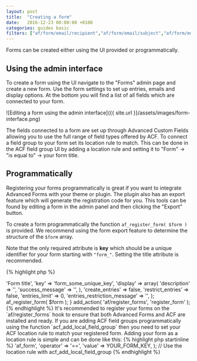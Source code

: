 ```yaml
---
layout: post
title:  "Creating a form"
date:   2016-12-23 00:00:00 +0100
categories: guides basic
filters: ["af/form/email/recipient","af/form/email/subject","af/form/email/content","af/form/email/attachments","af/form/email/headers"]
---
```


Forms can be created either using the UI provided or programmatically.

## Using the admin interface

To create a form using the UI navigate to the "Forms" admin page and create a new form. Use the form settings to set up entries, emails and display options. At the bottom you will find a list of all fields which are connected to your form.

![Editing a form using the admin interface]({{ site.url }}/assets/images/form-interface.png)

The fields connected to a form are set up through Advanced Custom Fields allowing you to use the full range of field types offered by ACF. To connect a field group to your form set its location rule to match. This can be done in the ACF field group UI by adding a location rule and setting it to "Form" -> "is equal to" -> your form title.

## Programmatically

Registering your forms programmatically is great if you want to integrate Advanced Forms with your theme or plugin. The plugin also has an export feature which will generate the registration code for you. This tools can be found by editing a form in the admin panel and then clicking the "Export" button.

To create a form programmatically the function `af_register_form( $form )` is provided. We recommend using the form export feature to determine the structure of the `$form` array.

Note that the only required attribute is **key** which should be a unique identifier for your form starting with `"form_"`. Setting the title attribute is recommended.

{% highlight php %}
<?php

function register_form() {
	$form = array(
	    'title' => 'Form title',
	    'key' => 'form_some_unique_key',
	    'display' => array(
	        'description' => '',
	        'success_message' => '',
	    ),
	    'create_entries' => false,
	    'restrict_entries' => false,
	    'entries_limit' => 0,
	    'entries_restriction_message' => '',
	);
	
	af_register_form( $form );
}
add_action( 'af/register_forms', 'register_form' );

{% endhighlight %}

It's recommended to register your forms on the `af/register_forms` hook to ensure that both Advanced Forms and ACF are installed and ready.

If you are adding ACF field groups programmatically using the function `acf_add_local_field_group` then you need to set your ACF location rule to match your registered form. Adding your form as a location rule is simple and can be done like this:

{% highlight php startinline %}
<?php

$acf_location_rule = array (
    'param' => 'af_form',
    'operator' => '==',
    'value' => YOUR_FORM_KEY,
);

// Use the location rule with acf_add_local_field_group

{% endhighlight %}
